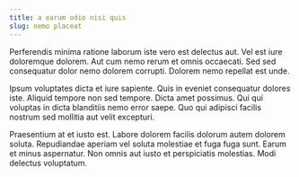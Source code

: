 ```yaml
---
title: a earum odio nisi quis
slug: nemo placeat
---
```


Perferendis minima ratione laborum iste vero est delectus aut. Vel est iure doloremque dolorem. Aut cum nemo rerum et omnis occaecati. Sed sed consequatur dolor nemo dolorem corrupti. Dolorem nemo repellat est unde.

Ipsum voluptates dicta et iure sapiente. Quis in eveniet consequatur dolores iste. Aliquid tempore non sed tempore. Dicta amet possimus. Qui qui voluptas in dicta blanditiis nemo error saepe. Quo qui adipisci facilis nostrum sed mollitia aut velit excepturi.

Praesentium at et iusto est. Labore dolorem facilis dolorum autem dolorem soluta. Repudiandae aperiam vel soluta molestiae et fuga fuga sunt. Earum et minus aspernatur. Non omnis aut iusto et perspiciatis molestias. Modi delectus voluptatum.
